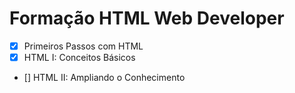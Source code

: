 # Formação HTML Web Developer

- [x] Primeiros Passos com HTML
- [x] HTML I: Conceitos Básicos
- [] HTML II: Ampliando o Conhecimento